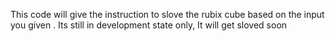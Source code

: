 This code will give the instruction to slove the rubix cube based on the input you given . Its still in development state only, It will get sloved soon
